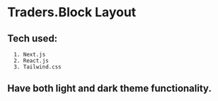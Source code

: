 # Traders.Block Layout 

  ## Tech used:
      1. Next.js
      2. React.js
      3. Tailwind.css
      
  ## Have both light and dark theme functionality.
